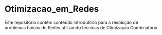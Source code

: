 # Otimizacao_em_Redes
Este repositório contém conteúdo introdutório para a resolução de problemas típicos de Redes utilizando técnicas de Otimização Combinatória
